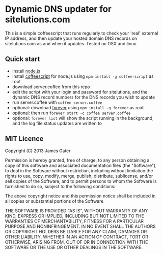 Dynamic DNS updater for sitelutions.com
=======================================

This is a simple coffeescript that runs regularly to check your 'real' external IP address, and then update your hosted domain DNS records
on sitelutions.com as and when it updates. Tested on OSX and linux.

Quick start
------------

- install [node.js](http://nodejs.org)
- install [coffeescript](http://coffeescript.org) for node.js using `npm install -g coffee-script` as root
- download server.coffee from this repo
- edit the script with your login and password for sitelutions, and the dynamic DNS record numbers for the DNS records you wish to update
- run server.coffee with `coffee server.coffee`
- optional: download [forever](http://github.com/nodejitsu/forever) using `npm install -g forever` as root
- optional: then run `forever start -c coffee server.coffee`
- optional: `forever list` will show the script running in the background, and the log file status updates are written to

MIT Licence
-----------

Copyright (C) 2013 James Gater

Permission is hereby granted, free of charge, to any person obtaining a copy of this software and associated documentation files (the "Software"), to deal in the Software without restriction, including without limitation the rights to use, copy, modify, merge, publish, distribute, sublicense, and/or sell copies of the Software, and to permit persons to whom the Software is furnished to do so, subject to the following conditions:

The above copyright notice and this permission notice shall be included in all copies or substantial portions of the Software.

THE SOFTWARE IS PROVIDED "AS IS", WITHOUT WARRANTY OF ANY KIND, EXPRESS OR IMPLIED, INCLUDING BUT NOT LIMITED TO THE WARRANTIES OF MERCHANTABILITY, FITNESS FOR A PARTICULAR PURPOSE AND NONINFRINGEMENT. IN NO EVENT SHALL THE AUTHORS OR COPYRIGHT HOLDERS BE LIABLE FOR ANY CLAIM, DAMAGES OR OTHER LIABILITY, WHETHER IN AN ACTION OF CONTRACT, TORT OR OTHERWISE, ARISING FROM, OUT OF OR IN CONNECTION WITH THE SOFTWARE OR THE USE OR OTHER DEALINGS IN THE SOFTWARE.
